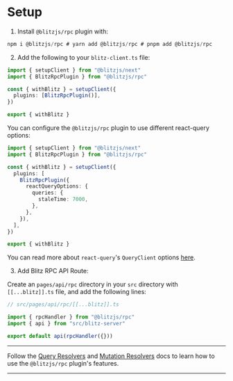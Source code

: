 # Setup

1. Install `@blitzjs/rpc` plugin with:


```typescript
npm i @blitzjs/rpc # yarn add @blitzjs/rpc # pnpm add @blitzjs/rpc
```
2. Add the following to your `blitz-client.ts` file:


```typescript
import { setupClient } from "@blitzjs/next"
import { BlitzRpcPlugin } from "@blitzjs/rpc"

const { withBlitz } = setupClient({
  plugins: [BlitzRpcPlugin()],
})

export { withBlitz }
```
You can configure the `@blitzjs/rpc` plugin to use different react-query
options:


```typescript
import { setupClient } from "@blitzjs/next"
import { BlitzRpcPlugin } from "@blitzjs/rpc"

const { withBlitz } = setupClient({
  plugins: [
    BlitzRpcPlugin({
      reactQueryOptions: {
        queries: {
          staleTime: 7000,
        },
      },
    }),
  ],
})

export { withBlitz }
```
You can read more about `react-query`'s `QueryClient` options
[here](https://react-query.tanstack.com/reference/QueryClient).

3. Add Blitz RPC API Route:

Create an `pages/api/rpc` directory in your `src` directory with
`[[...blitz]].ts` file, and add the following lines:


```typescript
// src/pages/api/rpc/[[...blitz]].ts

import { rpcHandler } from "@blitzjs/rpc"
import { api } from "src/blitz-server"

export default api(rpcHandler({}))
```


---

Follow the [Query Resolvers](/docs/query-resolvers) and
[Mutation Resolvers](/docs/mutation-resolvers) docs to learn how to use
the `@blitzjs/rpc` plugin's features.



---

